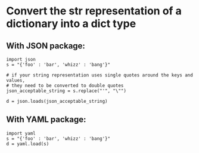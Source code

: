 # Convert the str representation of a dictionary into a dict type

## With JSON package:
```
import json
s = "{'foo' : 'bar', 'whizz' : 'bang'}"

# if your string representation uses single quotes around the keys and values,
# they need to be converted to double quotes
json_acceptable_string = s.replace("'", "\"")

d = json.loads(json_acceptable_string)
```

## With YAML package:
```
import yaml
s = "{'foo' : 'bar', 'whizz' : 'bang'}"
d = yaml.load(s)
```
